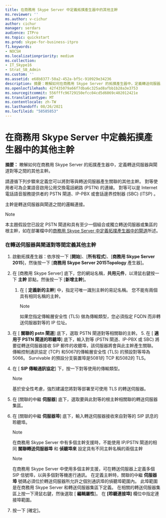 ```yaml
---
title: 在商務用 Skype Server 中定義拓撲產生器中的其他主幹
ms.reviewer: ''
ms.author: v-cichur
author: cichur
manager: serdars
audience: ITPro
ms.topic: quickstart
ms.prod: skype-for-business-itpro
f1.keywords:
- NOCSH
ms.localizationpriority: medium
ms.collection:
- IT_Skype16
- Strat_SB_Admin
ms.custom: ''
ms.assetid: e68b8377-50a2-452a-bf5c-910929e34236
description: 摘要：瞭解如何在商務用 Skype Server 的拓撲產生器中，定義轉送伺服器與閘道對等之間的其他主幹。
ms.openlocfilehash: 42f435079a66f7dba6c325ad8afbb1b28a3e3753
ms.sourcegitcommit: 556fffc96729150efcc04cd5d6069c402012421e
ms.translationtype: MT
ms.contentlocale: zh-TW
ms.lasthandoff: 08/26/2021
ms.locfileid: "58585853"
---
```

# <a name="define-additional-trunks-in-topology-builder-in-skype-for-business-server"></a>在商務用 Skype Server 中定義拓撲產生器中的其他主幹
 
**摘要：** 瞭解如何在商務用 Skype Server 的拓撲產生器中，定義轉送伺服器與閘道對等之間的其他主幹。
  
請遵循下列步驟來定義您可以將對等與轉送伺服器產生關聯的其他主幹。 對等使用者可為企業語音啟用公用交換電話網路 (PSTN) 的連線。 對等可以是 Internet 電話語音服務提供者的 PSTN 閘道、IP-PBX 或會話邊界控制器 (SBC)  (ITSP) 。
  
主幹是轉送伺服器與閘道之間的邏輯連接。
  
> [!NOTE]
> 本主題假設您已設定 PSTN 閘道和具有至少一個組合或獨立轉送伺服器或集區的根主幹，如在部署檔中的[商務用 Skype Server 中定義拓撲產生器中的閘道](define-a-gateway.md)所述。
  
### <a name="to-define-an-additional-trunk-between-a-mediation-server-and-a-gateway-peer"></a>在轉送伺服器與閘道對等間定義其他主幹

1. 啟動拓撲產生器：依序按一下 [**開始**]、[**所有程式**]、[**商務用 Skype Server 2015**]，然後按一下 [**商務用 Skype Server 2015Topology** 產生器]。
    
2. 在 [商務用 Skype Server] 底下，您的網站名稱，**共用元件**，以滑鼠右鍵按一下 **主幹** 節點，然後按一下 [**新增主幹**]。
   1. 在 [ **定義新的主幹**] 中，指定可唯一識別主幹的易記名稱。 您不能有兩個具有相同名稱的主幹。
    
      > [!NOTE]
      > 如果您指定傳輸層安全性 (TLS) 做為傳輸類型，您必須指定 FQDN 而非轉送伺服器對等的 IP 位址。 
  
3. 在 [ **關聯的 pstn 閘道**] 底下，選取 PSTN 閘道對等相關聯的主幹。
    5. 在 [ **適用于 PSTN 閘道的聆聽埠**] 底下，輸入對等 (PSTN 閘道、IP-PBX 或 SBC) 將要從轉送伺服器接收 SIP 郵件的收聽埠，該伺服器將會與此主幹產生關聯。 傳輸控制通訊協定 (TCP) 和5067的傳輸層安全性 (TLS) 的預設對等埠為5066。 Survivable 的預設分支裝置埠是5081的 TCP 和5082的 TLS。
    
4. 在 [ **SIP 傳輸通訊協定**] 下，按一下對等使用的傳輸類型。
    
    > [!NOTE]
    > 基於安全性考慮，強烈建議您將對等部署至可使用 TLS 的轉送伺服器。 
  
5. 在 [關聯的中繼 **伺服器**] 底下，選取要與此對等的根主幹相關聯的轉送伺服器集區。
    
6. 在 [關聯的中繼 **伺服器埠**] 底下，輸入轉送伺服器接收來自對等的 SIP 訊息的聆聽埠。
    
    > [!NOTE]
    > 在商務用 Skype Server 中有多個主幹支援時，不能使用 IP/PSTN 閘道的相同 **關聯轉送伺服器埠** 和 **偵聽埠來** 設定具有不同主幹名稱的兩個主幹
  
    > [!NOTE]
    > 在商務用 Skype Server 中使用多個主幹支援，可在轉送伺服器上定義多個 SIP 信號埠，以與多個對等機進行通訊。 在定義主幹時，關聯的中繼 **伺服器埠** 號碼必須位於轉送伺服器所允許之個別通訊埠的偵聽埠範圍內。 此埠範圍是在商務用 Skype Server 和轉送伺服器集區下定義。 在相關的轉送伺服器集區上按一下滑鼠右鍵，然後選取 [ **編輯屬性**]。 在 **[聆聽連接埠]** 欄位中指定連接埠範圍。
  
7. 按一下 [確定]。 
    

